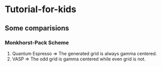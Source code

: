# Tutorial-for-kids

## Some comparisions

### Monkhorst-Pack Scheme

1. Quantum Espresso => The generated grid is always gamma centered.
2. VASP => The odd grid is gamma centered while even grid is not.
